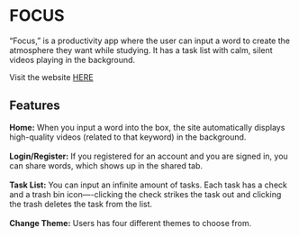 # FOCUS
 “Focus,” is a productivity app where the user can input a word to create the atmosphere they want while studying. It has a task list with calm, silent videos playing in the background.

Visit the website <a href="http://303.itpwebdev.com/~sthuynh/final_project/" target="_blank">HERE</a>

## Features
<strong>Home:</strong> When you input a word into the box, the site automatically displays high-quality videos (related to that keyword) in the background.<br>
 <br>
<strong>Login/Register:</strong> If you registered for an account and you are signed in, you can share words, which shows up in the shared tab.<br>
 <br>
<strong>Task List:</strong> You can input an infinite amount of tasks. Each task has a check and a trash bin icon—-clicking the check strikes the task out and clicking the 
trash deletes the task from the list.<br>
 <br>
<strong>Change Theme:</strong> Users has four different themes to choose from.<br>
